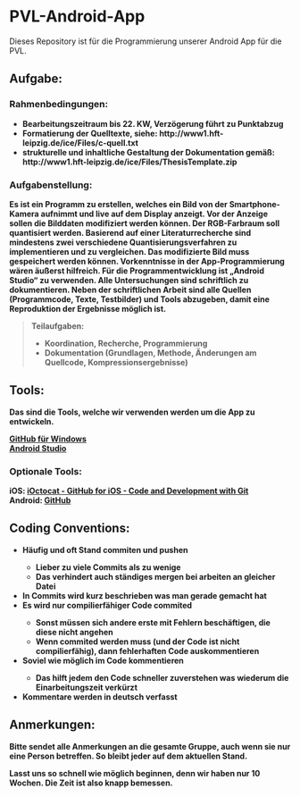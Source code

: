 # PVL-Android-App
Dieses Repository ist für die Programmierung unserer Android App für die PVL.

## Aufgabe:
### Rahmenbedingungen:
<ul>
<li><b>Bearbeitungszeitraum bis 22. KW, Verzögerung führt zu Punktabzug</li>
<li>Formatierung der Quelltexte, siehe: http://www1.hft-leipzig.de/ice/Files/c-quell.txt</li>
<li>strukturelle und inhaltliche Gestaltung der Dokumentation gemäß: http://www1.hft-leipzig.de/ice/Files/ThesisTemplate.zip</li>
</ul>

### Aufgabenstellung:
> <p>
Es ist ein Programm zu erstellen, welches ein Bild von der Smartphone-Kamera aufnimmt und live auf dem Display anzeigt. Vor der Anzeige sollen die Bilddaten modifiziert werden können. Der RGB-Farbraum soll quantisiert werden. Basierend auf einer Literaturrecherche sind mindestens zwei verschiedene Quantisierungsverfahren zu implementieren und zu vergleichen. Das modifizierte Bild muss gespeichert werden können. Vorkenntnisse in der App-Programmierung wären äußerst hilfreich. Für die Programmentwicklung ist „Android Studio“ zu verwenden. <b>Alle Untersuchungen sind schriftlich zu dokumentieren. Neben der schriftlichen Arbeit sind alle Quellen (Programmcode, Texte, Testbilder) und Tools abzugeben, damit eine Reproduktion der Ergebnisse möglich ist.</b>
> </p>
> <p>
> Teilaufgaben:
> <ul>
> <li>Koordination, Recherche, Programmierung</li>
> <li>Dokumentation (Grundlagen, Methode, Änderungen am Quellcode, Kompressionsergebnisse)</li>
> </ul>
> </p>

## Tools:

Das sind die Tools, welche wir verwenden werden um die App zu entwickeln.

<a href="https://windows.github.com/" title="GitHub für Windows">GitHub für Windows</a><br>
<a href="https://developer.android.com/sdk/index.html" title="Android Studio">Android Studio</a>
  
### Optionale Tools:
iOS: <a href="https://itunes.apple.com/us/app/ioctocat-github-for-ios-code/id669642611" title="iOctocat - GitHub for iOS - Code and Development with Git">iOctocat - GitHub for iOS - Code and Development with Git</a><br>
Android: <a href="https://play.google.com/store/apps/details?id=com.github.mobile" title="GitHub">GitHub</a>

## Coding Conventions:
<ul>
<li>Häufig und oft Stand commiten und pushen</li>
  <ul>
  <li>Lieber zu viele Commits als zu wenige</li>
  <li>Das verhindert auch ständiges mergen bei arbeiten an gleicher Datei</li>
  </ul>
<li>In Commits wird kurz beschrieben was man gerade gemacht hat</li>
<li>Es wird nur compilierfähiger Code commited</li>
  <ul>
  <li>Sonst müssen sich andere erste mit Fehlern beschäftigen, die diese nicht angehen</li>
  <li>Wenn commited werden muss (und der Code ist nicht compilierfähig), dann fehlerhaften Code auskommentieren</li>
  </ul>
<li>Soviel wie möglich im Code kommentieren</li>
  <ul>
  <li>Das hilft jedem den Code schneller zuverstehen was wiederum die Einarbeitungszeit verkürzt</li>
  </ul>
<li>Kommentare werden in deutsch verfasst</li>
</ul>

## Anmerkungen:

Bitte sendet alle Anmerkungen an die gesamte Gruppe, auch wenn sie nur eine Person betreffen. So bleibt jeder auf dem aktuellen Stand.

Lasst uns so schnell wie möglich beginnen, denn wir haben nur 10 Wochen. Die Zeit ist also knapp bemessen.
